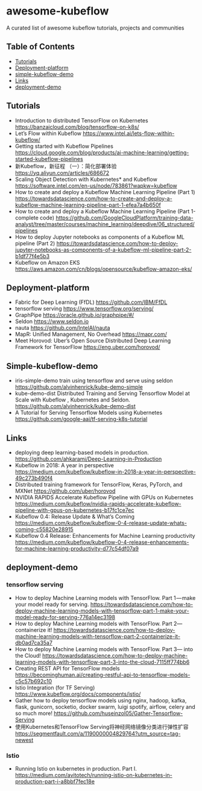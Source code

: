 # awesome-kubeflow
A curated list of awesome kubeflow tutorials, projects and communities


## Table of Contents

- [Tutorials](#tutorials)
- [Deployment-platform](#deployment-platform)
- [simple-kubeflow-demo](#simple-kubeflow-demo)
- [Links](#links)
- [deployment-demo](#deployment-demo)

## Tutorials
- Introduction to distributed TensorFlow on Kubernetes https://banzaicloud.com/blog/tensorflow-on-k8s/
- Let’s Flow within Kubeflow https://www.intel.ai/lets-flow-within-kubeflow/
- Getting started with Kubeflow Pipelines https://cloud.google.com/blog/products/ai-machine-learning/getting-started-kubeflow-pipelines
- 新Kubeflow，新征程 （一）：简化部署体验 https://yq.aliyun.com/articles/686672
- Scaling Object Detection with Kubernetes* and Kubeflow https://software.intel.com/en-us/node/783861?wapkw=kubeflow
- How to create and deploy a Kubeflow Machine Learning Pipeline (Part 1) https://towardsdatascience.com/how-to-create-and-deploy-a-kubeflow-machine-learning-pipeline-part-1-efea7a4b650f
- How to create and deploy a Kubeflow Machine Learning Pipeline (Part 1-complete code) https://github.com/GoogleCloudPlatform/training-data-analyst/tree/master/courses/machine_learning/deepdive/06_structured/pipelines
- How to deploy Jupyter notebooks as components of a Kubeflow ML pipeline (Part 2) https://towardsdatascience.com/how-to-deploy-jupyter-notebooks-as-components-of-a-kubeflow-ml-pipeline-part-2-b1df77f4e5b3
- Kubeflow on Amazon EKS https://aws.amazon.com/cn/blogs/opensource/kubeflow-amazon-eks/
## Deployment-platform
- Fabric for Deep Learning (FfDL) https://github.com/IBM/FfDL
- tensorflow serving https://www.tensorflow.org/serving/
- GraphPipe https://oracle.github.io/graphpipe/#/
- Seldon https://www.seldon.io
- nauta https://github.com/IntelAI/nauta
- MapR: Unified Management, No Overhead https://mapr.com/
- Meet Horovod: Uber’s Open Source Distributed Deep Learning Framework for TensorFlow https://eng.uber.com/horovod/
## Simple-kubeflow-demo
- iris-simple-demo train using tensorflow and serve using seldon https://github.com/alvinhenrick/kube-demo-simple
- kube-demo-dist Distributed Training and Serving Tensorflow Model at Scale with Kubeflow , Kubernetes and Seldon. https://github.com/alvinhenrick/kube-demo-dist
- A Tutorial for Serving Tensorflow Models using Kubernetes https://github.com/google-aai/tf-serving-k8s-tutorial
## Links
- deploying deep learning-based models in production. https://github.com/ahkarami/Deep-Learning-in-Production
- Kubeflow in 2018: A year in perspective https://medium.com/kubeflow/kubeflow-in-2018-a-year-in-perspective-49c273b490f4
- Distributed training framework for TensorFlow, Keras, PyTorch, and MXNet https://github.com/uber/horovod
- NVIDIA RAPIDS Accelerate Kubeflow Pipeline with GPUs on Kubernetes https://medium.com/kubeflow/nvidia-rapids-accelerate-kubeflow-pipeline-with-gpus-on-kubernetes-b17fc1ce7ec
- Kubeflow 0.4: Release Update & What’s Coming https://medium.com/kubeflow/kubeflow-0-4-release-update-whats-coming-c55820e28915
- Kubeflow 0.4 Release: Enhancements for Machine Learning productivity https://medium.com/kubeflow/kubeflow-0-4-release-enhancements-for-machine-learning-productivity-d77c54df07a9
## deployment-demo
### tensorflow serving
- How to deploy Machine Learning models with TensorFlow. Part 1 — make your model ready for serving. https://towardsdatascience.com/how-to-deploy-machine-learning-models-with-tensorflow-part-1-make-your-model-ready-for-serving-776a14ec3198
- How to deploy Machine Learning models with TensorFlow. Part 2— containerize it! https://towardsdatascience.com/how-to-deploy-machine-learning-models-with-tensorflow-part-2-containerize-it-db0ad7ca35a7
- How to deploy Machine Learning models with TensorFlow. Part 3— into the Cloud! https://towardsdatascience.com/how-to-deploy-machine-learning-models-with-tensorflow-part-3-into-the-cloud-7115ff774bb6 
- Creating REST API for TensorFlow models https://becominghuman.ai/creating-restful-api-to-tensorflow-models-c5c57b692c10
- Istio Integration (for TF Serving) https://www.kubeflow.org/docs/components/istio/
- Gather how to deploy tensorflow models using nginx, hadoop, kafka, flask, gunicorn, socketio, docker swarm, luigi spotify, airflow, celery and so much more! https://github.com/huseinzol05/Gather-Tensorflow-Serving
- 使用Kubernetes和TensorFlow Serving将神经网络镜像分类进行弹性扩容 https://segmentfault.com/a/1190000004829764?utm_source=tag-newest
### Istio
- Running Istio on kubernetes in production. Part I. https://medium.com/avitotech/running-istio-on-kubernetes-in-production-part-i-a8bbf7fec18e





